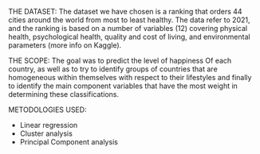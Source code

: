 THE DATASET:
The dataset we have chosen is a ranking that orders 44 cities around the world from most to least healthy. 
The data refer to 2021, and the ranking is based on a number of variables (12) covering physical health, psychological health, quality and cost of living, and environmental parameters
(more info on Kaggle).

THE SCOPE:
The goal was to predict the level of happiness Of each country, as well as to try to identify groups of countries that are homogeneous 
within themselves with respect to their lifestyles and finally to identify the main component variables that have the most weight in determining these classifications.

METODOLOGIES USED:
- Linear regression
- Cluster analysis
- Principal Component analysis
